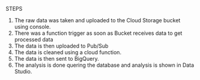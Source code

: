 STEPS
1. The raw data was taken and uploaded to the Cloud Storage bucket using console.
2. There was a function trigger as soon as Bucket receives data to get processed data
3. The data is then uploaded to Pub/Sub
4. The data is cleaned using a cloud function.
5. The data is then sent to BigQuery.
6. The analysis is done quering the database and analysis is shown in Data Studio.
